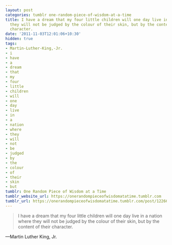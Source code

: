```yaml
---
layout: post
categories: tumblr one-random-piece-of-wisdom-at-a-time
title: I have a dream that my four little children will one day live in a nation where
  they will not be judged by the colour of their skin, but by the content of their
  character.
date: '2011-11-03T12:01:06+10:30'
hidden: true
tags:
- Martin-Luther-King,-Jr.
- i
- have
- a
- dream
- that
- my
- four
- little
- children
- will
- one
- day
- live
- in
- a
- nation
- where
- they
- will
- not
- be
- judged
- by
- the
- colour
- of
- their
- skin
- but
tumblr: One Random Piece of Wisdom at a Time
tumblr_website_url: https://onerandompieceofwisdomatatime.tumblr.com
tumblr_url: https://onerandompieceofwisdomatatime.tumblr.com/post/12266647918/i-have-a-dream-that-my-four-little-children-will
---
```

> I have a dream that my four little children will one day live in a nation where they will not be judged by the colour of their skin, but by the content of their character.

—Martin Luther King, Jr.
